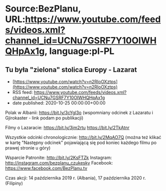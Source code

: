 # Source:BezPlanu, URL:https://www.youtube.com/feeds/videos.xml?channel_id=UCNu7GSRF7Y10OIWHQHpAx1g, language:pl-PL

## Tu była "zielona" stolica Europy - Lazarat
 - [https://www.youtube.com/watch?v=n2RIoOXztps](https://www.youtube.com/watch?v=n2RIoOXztps)
 - RSS feed: https://www.youtube.com/feeds/videos.xml?channel_id=UCNu7GSRF7Y10OIWHQHpAx1g
 - date published: 2020-10-25 00:00:00+00:00

Polak w Albanii: https://bit.ly/3cYgl3o
(wspomniany odcinek z Lazaratu i Gjirokaster - link podam po publikacji)

Filmy o Lazaracie:
https://bit.ly/3jm2rtu
https://bit.ly/2TkAtnr

Wszystkie odcinki chronologicznie: http://bit.ly/2MqAO7Q
(można też klikać w kartę "Następny odcinek" pojawiającą się pod koniec każdego filmu po prawej stronie u góry)

Wsparcie Patronite: http://bit.ly/2KsFTZk 
Instagram: http://instagram.com/bezplanu_czukesky 
Facebook: https://www.facebook.com/BezPlanu.tv 

Czas akcji: 14 października 2019 r. (Albania), 17 października 2020 r. (Filipiny)

